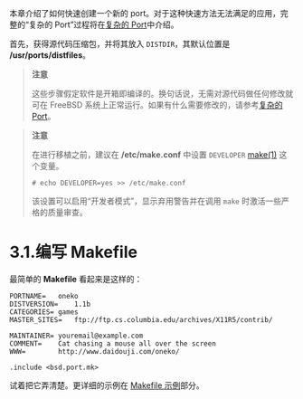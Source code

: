 本章介绍了如何快速创建一个新的 port。对于这种快速方法无法满足的应用，完整的“复杂的 Port”过程将在[复杂的 Port](https://docs.freebsd.org/en/books/porters-handbook/slow-porting/index.html#slow-porting)中介绍。

首先，获得源代码压缩包，并将其放入 `DISTDIR`，其默认位置是 **/usr/ports/distfiles**。

>**注意**
>
>这些步骤假定软件是开箱即编译的。换句话说，无需对源代码做任何修改就可在 FreeBSD 系统上正常运行。如果有什么需要修改的，请参考[复杂的 Port](https://docs.freebsd.org/en/books/porters-handbook/slow-porting/index.html#slow-porting)。

>**注意**
>
>在进行移植之前，建议在 **/etc/make.conf** 中设置 `DEVELOPER` [make(1)](https://www.freebsd.org/cgi/man.cgi?query=make&sektion=1&format=html) 这个变量。
>
>```
># echo DEVELOPER=yes >> /etc/make.conf
>```
>
>该设置可以启用“开发者模式”，显示弃用警告并在调用 `make` 时激活一些严格的质量审查。

# 3.1.编写 Makefile

最简单的 **Makefile** 看起来是这样的：

```
PORTNAME=	oneko
DISTVERSION=	1.1b
CATEGORIES=	games
MASTER_SITES=	ftp://ftp.cs.columbia.edu/archives/X11R5/contrib/

MAINTAINER=	youremail@example.com
COMMENT=	Cat chasing a mouse all over the screen
WWW=		http://www.daidouji.com/oneko/

.include <bsd.port.mk>
```
试着把它弄清楚。更详细的示例在 [Makefile 示例](https://docs.freebsd.org/en/books/porters-handbook/porting-samplem/index.html#porting-samplem)部分。

